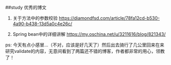 ##study 优秀的博文
1. 关于方法中的参数校验
<https://diamondfsd.com/article/78fa12cd-b530-4a90-b438-13d5a0c4e26c/>

2. Spring bean中的详细讲解
<https://my.oschina.net/u/3211616/blog/821343/>

ps: 今天有点小感冒...（不对，应该是好几天了）然后出去骑行了几公里回来在来研究validate的内容，无意间看到了两篇还不错的博客，作者都非常的用心，领教了！